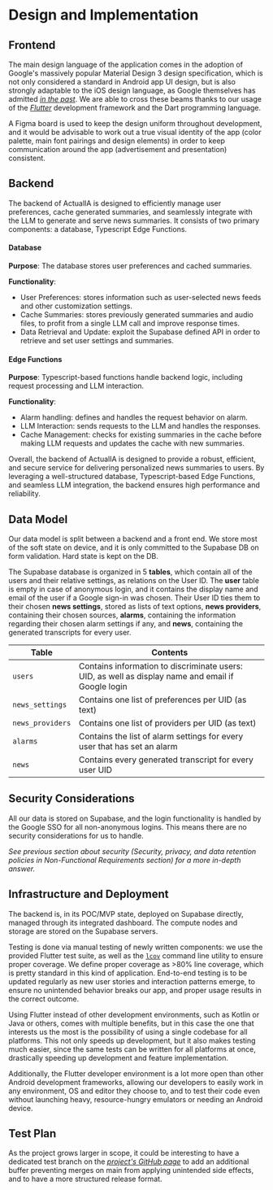 # Design and Implementation

## Frontend

The main design language of the application comes in the adoption of Google's massively popular Material Design 3 design specification, which is not only considered a standard in Android app UI design, but is also strongly adaptable to the iOS design language, as Google themselves has admitted [*in the past*](https://www.theverge.com/2021/10/12/22722130/google-ios-app-material-design-components-uikit). We are able to cross these beams thanks to our usage of the [*Flutter*](https://flutter.dev/) development framework and the Dart programming language.

A Figma board is used to keep the design uniform throughout development, and it would be advisable to work out a true visual identity of the app (color palette, main font pairings and design elements) in order to keep communication around the app (advertisement and presentation) consistent. 

## Backend

The backend of ActualIA is designed to efficiently manage user preferences, cache generated summaries, and seamlessly integrate with the LLM to generate and serve news summaries. It consists of two primary components: a database, Typescript Edge Functions.

#### Database

**Purpose**:
The database stores user preferences and cached summaries.

**Functionality**:

- User Preferences: stores information such as user-selected news feeds and other customization settings.
- Cache Summaries: stores previously generated summaries and audio files, to profit from a single LLM call and improve response times.
- Data Retrieval and Update: exploit the Supabase defined API in order to retrieve and set user settings and summaries.

#### Edge Functions

**Purpose**:
Typescript-based functions handle backend logic, including request processing and LLM interaction.

**Functionality**:

- Alarm handling: defines and handles the request behavior on alarm.
- LLM Interaction: sends requests to the LLM and handles the responses.
- Cache Management: checks for existing summaries in the cache before making LLM requests and updates the cache with new summaries.

Overall, the backend of ActualIA is designed to provide a robust, efficient, and secure service for delivering personalized news summaries to users. By leveraging a well-structured database, Typescript-based Edge Functions, and seamless LLM integration, the backend ensures high performance and reliability.

## Data Model

Our data model is split between a backend and a front end. We store most of the soft state on device, and it is only committed to the Supabase DB on form validation. Hard state is kept on the DB.

The Supabase database is organized in 5 **tables**, which contain all of the users and their relative settings, as relations on the User ID. The **user** table  is empty in case of anonymous login, and it contains the display name and email of the user if a Google sign-in was chosen. Their User ID ties them to their chosen **news settings**, stored as lists of text options, **news providers**, containing their chosen sources, **alarms**, containing the information regarding their chosen alarm settings if any, and **news**, containing the generated transcripts for every user.

|      Table       |            Contents               |
|------------------|-----------------------------------|
|     `users`      | Contains information to discriminate users: UID, as well as display name and email if Google login | 
|  `news_settings` | Contains one list of preferences per UID (as text) |
| `news_providers` | Contains one list of providers per UID (as text) |
|     `alarms`     | Contains the list of alarm settings for every user that has set an alarm |
|      `news`      | Contains every generated transcript for every user UID |

## Security Considerations

All our data is stored on Supabase, and the login functionality is handled by the Google SSO for all non-anonymous logins. This means there are no security considerations for us to handle.

*See previous section about security (Security, privacy, and data retention policies in Non-Functional Requirements section) for a more in-depth answer.*

## Infrastructure and Deployment

The backend is, in its POC/MVP state, deployed on Supabase directly, managed through its integrated dashboard. The compute nodes and storage are stored on the Supabase servers.

Testing is done via manual testing of newly written components: we use the provided Flutter test suite, as well as the [`lcov`](https://github.com/linux-test-project/lcov) command line utility to ensure proper coverage. We define proper coverage as >80% line coverage, which is pretty standard in this kind of application. End-to-end testing is to be updated regularly as new user stories and interaction patterns emerge, to ensure no unintended behavior breaks our app, and proper usage results in the correct outcome.

Using Flutter instead of other development environments, such as Kotlin or Java or others, comes with multiple benefits, but in this case the one that interests us the most is the possibility of using a single codebase for all platforms. This not only speeds up development, but it also makes testing much easier, since the same tests can be written for all platforms at once, drastically speeding up development and feature implementation.

Additionally, the Flutter developer environment is a lot more open than other Android development frameworks, allowing our developers to easily work in any environment, OS and editor they choose to, and to test their code even without launching heavy, resource-hungry emulators or needing an Android device.

## Test Plan

As the project grows larger in scope, it could be interesting to have a dedicated test branch on the [*project's GitHub page*](https://github.com/ActualIA/app) to add an additional buffer preventing merges on main from applying unintended side effects, and to have a more structured release format.
